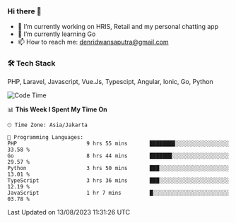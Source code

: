 ### Hi there 👋

- 🔭 I’m currently working on HRIS, Retail and my personal chatting app
- 🌱 I’m currently learning Go
- 📫 How to reach me: denridwansaputra@gmail.com


### 🛠 Tech Stack
PHP, Laravel, Javascript, Vue.Js, Typescipt, Angular, Ionic, Go, Python


<!--START_SECTION:waka-->
![Code Time](http://img.shields.io/badge/Code%20Time-3%2C600%20hrs%201%20min-blue)

📊 **This Week I Spent My Time On** 

```text
🕑︎ Time Zone: Asia/Jakarta

💬 Programming Languages: 
PHP                      9 hrs 55 mins       ████████░░░░░░░░░░░░░░░░░   33.58 % 
Go                       8 hrs 44 mins       ███████░░░░░░░░░░░░░░░░░░   29.57 % 
Python                   3 hrs 50 mins       ███░░░░░░░░░░░░░░░░░░░░░░   13.01 % 
TypeScript               3 hrs 36 mins       ███░░░░░░░░░░░░░░░░░░░░░░   12.19 % 
JavaScript               1 hr 7 mins         █░░░░░░░░░░░░░░░░░░░░░░░░   03.78 % 
```


 Last Updated on 13/08/2023 11:31:26 UTC
<!--END_SECTION:waka-->
